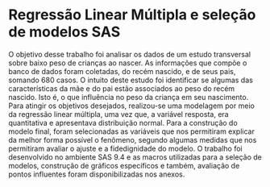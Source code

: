# Regressão Linear Múltipla e seleção de modelos SAS

O objetivo desse trabalho foi analisar os dados de um estudo transversal sobre baixo peso de crianças ao nascer. As informações que compõe o banco de dados foram coletadas, do recém nascido, e de seus pais, somando 680 casos. O intuito deste estudo foi identificar se algumas das características da mãe e do pai estão associados ao peso do recém nascido. Isto
é, o que influência no peso da criança em seu nascimento.
Para atingir os objetivos desejados, realizou-se uma modelagem por meio da regressão linear múltipla, uma vez que, a variável resposta, era quantitativa e apresentava distribuição normal. Para a construção do modelo final, foram selecionadas as variáveis que nos permitiram explicar da melhor forma possível o fenômeno, segundo algumas medidas que nos permitiram avaliar o ajuste e a fidedignidade do modelo. O trabalho foi desenvolvido no ambiente SAS 9.4 e as macros utilizadas para a seleção de
modelos, construção de gráficos específicos e também, avaliação de pontos influentes foram disponibilizadas nos anexos.

